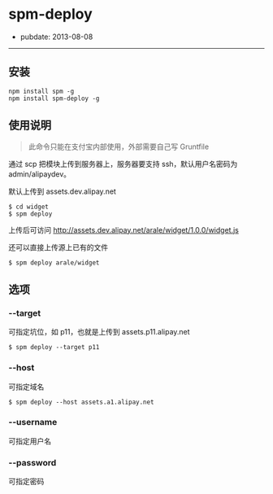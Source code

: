 # spm-deploy

- pubdate: 2013-08-08

-----------

## 安装

```
npm install spm -g
npm install spm-deploy -g
```

## 使用说明

> 此命令只能在支付宝内部使用，外部需要自己写 Gruntfile

通过 scp 把模块上传到服务器上，服务器要支持 ssh，默认用户名密码为 admin/alipaydev。

默认上传到 assets.dev.alipay.net

```
$ cd widget
$ spm deploy
```

上传后可访问 http://assets.dev.alipay.net/arale/widget/1.0.0/widget.js

还可以直接上传源上已有的文件

```
$ spm deploy arale/widget
```

## 选项

### --target


可指定坑位，如 p11，也就是上传到 assets.p11.alipay.net

```
$ spm deploy --target p11
```

### --host


可指定域名

```
$ spm deploy --host assets.a1.alipay.net
```

### --username

可指定用户名

### --password

可指定密码
